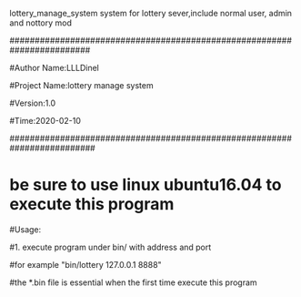 lottery_manage_system
system for lottery sever,include normal user, admin and nottory mod

########################################################################

#Author Name:LLLDinel

#Project Name:lottery manage system

#Version:1.0

#Time:2020-02-10

######################################################################### 

# be sure to use linux ubuntu16.04 to execute this program


#Usage:

#1. execute program under bin/ with address and port
 
#for example "bin/lottery 127.0.0.1 8888" 
 
#the *.bin file is essential when the first time execute this program

